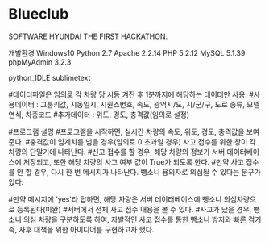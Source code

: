 # Blueclub
SOFTWARE HYUNDAI THE FIRST HACKATHON.

개발환경
Windows10
Python 2.7
Apache 2.2.14
PHP 5.2.12 
MySQL 5.1.39
phpMyAdmin 3.2.3

python_IDLE
sublimetext

#데이터파일은 임의로 각 차량 당 시동 켜진 후 1분까지에 해당하는 데이터만 사용.
#사용데이터 : 그룹키값, 시동일시, 시퀀스번호, 속도, 광역시/도, 시/군/구, 도로 종류, 모델 연식, 차종코드
#추가데이터 : 위도, 경도, 충격값(임의로 설정)


#프로그램 설명
#프로그램을 시작하면, 실시간 차량의 속도, 위도, 경도, 충격값을 보여준다.
#충격값이 임계치를 넘을 경우(임의로 0 초과일 경우) 사고 접수를 위한 창이 각 차량의 단말기에 나타난다.
#신고 접수를 할 경우, 해당 차량의 정보가 서버 데이터베이스에 저장되고, 또한 해당 차량의 사고 여부 값이 True가 되도록 한다.
#만약 사고 접수를 안 할 경우, 다시 한 번 메시지가 나타난다. 뺑소니 용의자로 의심될 수 있다는 문구가 있다.

#만약 메시지에 'yes'라 답하면, 해당 차량은 서버 데이터베이스에 뺑소니 의심차량으로 등록된다(미완)
#서버에서 전체 사고 접수 내용을 볼 수 있다.
#사고가 났을 경우, 뺑소니 의심 차량을 구분하도록 하여, 자발적인 사고 접수를 통한 뺑소니 방지와 빠른 검거 즉, 사후 대책을 위한 아이디어를 구현하고자 했다.

